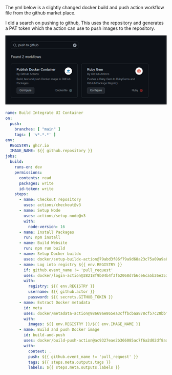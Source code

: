 The yml below is a slightly changed docker build and push action workflow file from the github market place. 

I did a search on pushing to github, This uses the repository and generates a PAT token which the action can use to push images to the repository.

![](Pasted%20image%2020221204104307.png)


```yml
name: Build Integrate UI Container
on:
  push:
    branches: [ "main" ]
    tags: [ 'v*.*.*' ]
env:
  REGISTRY: ghcr.io
  IMAGE_NAME: ${{ github.repository }}
jobs:
  build:
    runs-on: dev
    permissions:
      contents: read
      packages: write
      id-token: write
    steps:
      - name: Checkout repository
        uses: actions/checkout@v3
      - name: Setup Node
        uses: actions/setup-node@v3
        with:
          node-version: 16
      - name: Install Packages
        run: npm install
      - name: Build Website
        run: npm run build
      - name: Setup Docker buildx
        uses: docker/setup-buildx-action@79abd3f86f79a9d68a23c75a09a9a85889262adf
      - name: Log into registry ${{ env.REGISTRY }}
        if: github.event_name != 'pull_request'
        uses: docker/login-action@28218f9b04b4f3f62068d7b6ce6ca5b26e35336c
        with:
          registry: ${{ env.REGISTRY }}
          username: ${{ github.actor }}
          password: ${{ secrets.GITHUB_TOKEN }}
      - name: Extract Docker metadata
        id: meta
        uses: docker/metadata-action@98669ae865ea3cffbcbaa878cf57c20bbf1c6c38
        with:
          images: ${{ env.REGISTRY }}/${{ env.IMAGE_NAME }}
      - name: Build and push Docker image
        id: build-and-push
        uses: docker/build-push-action@ac9327eae2b366085ac7f6a2d02df8aa8ead720a
        with:
          context: .
          push: ${{ github.event_name != 'pull_request' }}
          tags: ${{ steps.meta.outputs.tags }}
          labels: ${{ steps.meta.outputs.labels }}
```